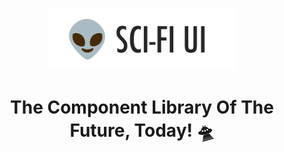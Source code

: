 <p align="center">
  <a href="https://github.com/brewsterbhg/scifi-ui">
    <img src="./logo/logo.png?raw=true" alt="Sci-Fi UI logo" width="300" />
  </a>
</p>

<h1 align="center">The Component Library Of The Future, Today! 🛸</h1>
